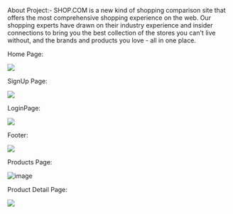 About Project:- SHOP.COM is a new kind of shopping comparison site that offers the most comprehensive shopping experience on the web. Our shopping experts have drawn on their industry experience and insider connections to bring you the best collection of the stores you can't live without, and the brands and products you love - all in one place.

Home Page:

<div>
<img src="https://masai-course.s3.ap-south-1.amazonaws.com/editor/uploads/2022-11-24/Screenshot_20221124_233358_798667.png"/>
</div>

SignUp Page:

<div>
  <img src="https://masai-course.s3.ap-south-1.amazonaws.com/editor/uploads/2022-11-24/Screenshot_20221124_234157_470192.png"/>
  </div>
  
  LoginPage:
  
  <div>
  <img src="https://masai-course.s3.ap-south-1.amazonaws.com/editor/uploads/2022-11-24/Screenshot_20221124_234335_158287.png"/>
  </div>
  
  Footer:
  
  <div>
  <img src="https://masai-course.s3.ap-south-1.amazonaws.com/editor/uploads/2022-11-24/Screenshot_20221124_234555_124970.png"/>
  </div>

Products Page:

<div>
  <img src="<img width="675" alt="image" src="https://user-images.githubusercontent.com/100217706/203846916-297903bf-ef97-4e4a-a522-fc4db0e0b4af.png"/>
 </div>
  
 Product Detail Page:
 <div>
  <img src="https://masai-course.s3.ap-south-1.amazonaws.com/editor/uploads/2022-11-24/Screenshot_20221124_234953_647853.png"/>
  </div>
